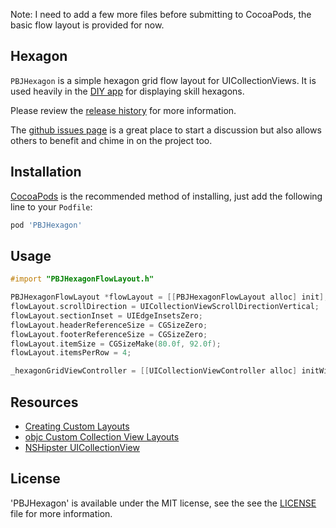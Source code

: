 Note: I need to add a few more files before submitting to CocoaPods, the basic flow layout is provided for now.

## Hexagon
`PBJHexagon` is a simple hexagon grid flow layout for UICollectionViews. It is used heavily in the [DIY app](https://diy.org/app) for displaying skill hexagons.

Please review the [release history](https://github.com/piemonte/PBJHexagon/releases) for more information.

The [github issues page](https://github.com/piemonte/PBJHexagon/issues) is a great place to start a discussion but also allows others to benefit and chime in on the project too.

## Installation

[CocoaPods](http://cocoapods.org) is the recommended method of installing, just add the following line to your `Podfile`:

```ruby
pod 'PBJHexagon'
```

## Usage

```objective-c
#import "PBJHexagonFlowLayout.h"
```

```objective-c
PBJHexagonFlowLayout *flowLayout = [[PBJHexagonFlowLayout alloc] init];
flowLayout.scrollDirection = UICollectionViewScrollDirectionVertical;
flowLayout.sectionInset = UIEdgeInsetsZero;
flowLayout.headerReferenceSize = CGSizeZero;
flowLayout.footerReferenceSize = CGSizeZero;
flowLayout.itemSize = CGSizeMake(80.0f, 92.0f);
flowLayout.itemsPerRow = 4;

_hexagonGridViewController = [[UICollectionViewController alloc] initWithCollectionViewLayout:flowLayout];
```

## Resources

* [Creating Custom Layouts](https://developer.apple.com/library/ios/documentation/WindowsViews/Conceptual/CollectionViewPGforIOS/CreatingCustomLayouts/CreatingCustomLayouts.html)
* [objc Custom Collection View Layouts](http://www.objc.io/issue-3/collection-view-layouts.html)
* [NSHipster UICollectionView](http://nshipster.com/uicollectionview/)

## License

'PBJHexagon' is available under the MIT license, see the see the [LICENSE](https://github.com/piemonte/PBJHexagon/blob/master/LICENSE) file for more information.
